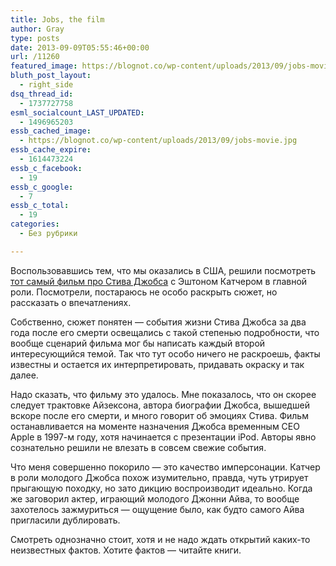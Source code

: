 ```yaml
---
title: Jobs, the film
author: Gray
type: posts
date: 2013-09-09T05:55:46+00:00
url: /11260
featured_image: https://blognot.co/wp-content/uploads/2013/09/jobs-movie.jpg
bluth_post_layout:
  - right_side
dsq_thread_id:
  - 1737727758
esml_socialcount_LAST_UPDATED:
  - 1496965203
essb_cached_image:
  - https://blognot.co/wp-content/uploads/2013/09/jobs-movie.jpg
essb_cache_expire:
  - 1614473224
essb_c_facebook:
  - 19
essb_c_google:
  - 7
essb_c_total:
  - 19
categories:
  - Без рубрики

---
```








Воспользовавшись тем, что мы оказались в США, решили посмотреть <a href="http://jobsthefilm.com/" target="_blank">тот самый фильм про Стива Джобса</a> с Эштоном Катчером в главной роли. Посмотрели, постараюсь не особо раскрыть сюжет, но рассказать о впечатлениях.

Собственно, сюжет понятен — события жизни Стива Джобса за два года после его смерти освещались с такой степенью подробности, что вообще сценарий фильма мог бы написать каждый второй интересующийся темой. Так что тут особо ничего не раскроешь, факты известны и остается их интерпретировать, придавать окраску и так далее.

Надо сказать, что фильму это удалось. Мне показалось, что он скорее следует трактовке Айзексона, автора биографии Джобса, вышедшей вскоре после его смерти, и много говорит об эмоциях Стива. Фильм останавливается на моменте назначения Джобса временным CEO Apple в 1997-м году, хотя начинается с презентации iPod. Авторы явно сознательно решили не влезать в совсем свежие события.

Что меня совершенно покорило — это качество имперсонации. Катчер в роли молодого Джобса похож изумительно, правда, чуть утрирует прыгающую походку, но зато дикцию воспроизводит идеально. Когда же заговорил актер, играющий молодого Джонни Айва, то вообще захотелось зажмуриться — ощущение было, как будто самого Айва пригласили дублировать.

Смотреть однозначно стоит, хотя и не надо ждать открытий каких-то неизвестных фактов. Хотите фактов — читайте книги.